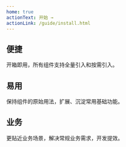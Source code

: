 ```yaml
---
home: true
actionText: 开始 →
actionLink: /guide/install.html
---
```


<div class="features">
  <div class="feature">
    <h2>便捷</h2>
    <p>开箱即用，所有组件支持全量引入和按需引入。</p>
  </div>
  <div class="feature">
    <h2>易用</h2>
    <p>保持组件的原始用法，扩展、沉淀常用基础功能。</p>
  </div>
  <div class="feature">
    <h2>业务</h2>
    <p>更贴近业务场景，解决常规业务需求，开发提效。</p>
  </div>
</div>